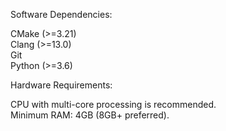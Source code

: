 Software Dependencies:  

CMake (>=3.21)   
Clang (>=13.0)  
Git  
Python (>=3.6)  
  
Hardware Requirements:  
  
CPU with multi-core processing is recommended.  
Minimum RAM: 4GB (8GB+ preferred).  
  
